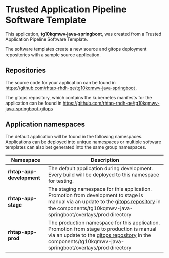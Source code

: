 # Trusted Application Pipeline Software Template

This application, **tg10kqmwv-java-springboot**, was created from a Trusted Application Pipeline Software Template.

The software templates create a new source and gitops deployment repositories with a sample source application. 

## Repositories

The source code for your application can be found in [https://github.com/rhtap-rhdh-qe/tg10kqmwv-java-springboot ](https://github.com/rhtap-rhdh-qe/tg10kqmwv-java-springboot ).
 
The gitops repository, which contains the kubernetes manifests for the application can be found in 
[https://github.com/rhtap-rhdh-qe/tg10kqmwv-java-springboot-gitops ](https://github.com/rhtap-rhdh-qe/tg10kqmwv-java-springboot-gitops ) 

## Application namespaces 

The default application will be found in the following namespaces. Applications can be deployed into unique namespaces or multiple software templates can also bet generated into the same group namespaces.  

|  Namespace   |  Description   |  
| -------- | -------- |   
| **rhtap-app-development** | The default application during development. Every build will be deployed to this namespace for testing. | 
| **rhtap-app-stage** | The staging namespace for this application. Promotion from development to stage is manual via an update to the [gitops repository](https://github.com/rhtap-rhdh-qe/tg10kqmwv-java-springboot-gitops ) in the components/tg10kqmwv-java-springboot/overlays/prod directory |  
| **rhtap-app-prod** | The production namespace for this application. Promotion from stage to production is manual via an update to the [gitops repository](https://github.com/rhtap-rhdh-qe/tg10kqmwv-java-springboot-gitops ) in the components/tg10kqmwv-java-springboot/overlays/prod directory | 